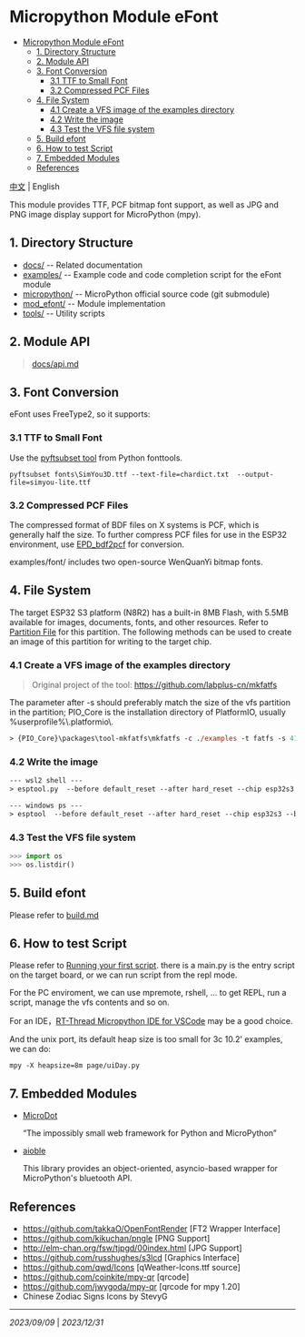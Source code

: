 # Micropython Module eFont

- [Micropython Module eFont](#micropython-module-efont)
  - [1. Directory Structure](#1-directory-structure)
  - [2. Module API](#2-module-api)
  - [3. Font Conversion](#3-font-conversion)
    - [3.1 TTF to Small Font](#31-ttf-to-small-font)
    - [3.2 Compressed PCF Files](#32-compressed-pcf-files)
  - [4. File System](#4-file-system)
    - [4.1 Create a VFS image of the examples directory](#41-create-a-vfs-image-of-the-examples-directory)
    - [4.2 Write the image](#42-write-the-image)
    - [4.3 Test the VFS file system](#43-test-the-vfs-file-system)
  - [5. Build efont](#5-build-efont)
  - [6. How to test Script](#6-how-to-test-script)
  - [7. Embedded Modules](#7-embedded-modules)
  - [References](#references)

[中文](README_CN.md) | English

This module provides TTF, PCF bitmap font support, as well as JPG and PNG image display support for MicroPython (mpy).

## 1. Directory Structure

- [docs/](docs/) -- Related documentation
- [examples/](examples/) -- Example code and code completion script for the eFont module
- [micropython/](micropython/) -- MicroPython official source code (git submodule)
- [mod_efont/](mod_efont/) -- Module implementation
- [tools/](tools/) -- Utility scripts

## 2. Module API
> [docs/api.md](docs/api.md)

## 3. Font Conversion
eFont uses FreeType2, so it supports:

### 3.1 TTF to Small Font
Use the [pyftsubset tool](https://fonttools.readthedocs.io/en/latest/subset/index.html) from Python fonttools.

```shell
pyftsubset fonts\SimYou3D.ttf --text-file=chardict.txt  --output-file=simyou-lite.ttf
```

### 3.2 Compressed PCF Files
The compressed format of BDF files on X systems is PCF, which is generally half the size. To further compress PCF files for use in the ESP32 environment, use [EPD_bdf2pcf](https://github.com/dotnfc/EPD_bdf2pcf) for conversion.

examples/font/ includes two open-source WenQuanYi bitmap fonts.

## 4. File System
The target ESP32 S3 platform (N8R2) has a built-in 8MB Flash, with 5.5MB available for images, documents, fonts, and other resources. Refer to [Partition File](mod_efont/boards/EFORE_S3/partitions-8MiB.csv) for this partition. The following methods can be used to create an image of this partition for writing to the target chip.

### 4.1 Create a VFS image of the examples directory
> Original project of the tool: https://github.com/labplus-cn/mkfatfs

The parameter after -s should preferably match the size of the vfs partition in the partition; PIO_Core is the installation directory of PlatformIO, usually %userprofile%\\.platformio\\.

```ps
> {PIO_Core}\packages\tool-mkfatfs\mkfatfs -c ./examples -t fatfs -s 4194304 efore_s3_vfs.bin 
```

### 4.2 Write the image

```ps
--- wsl2 shell ---
> esptool.py  --before default_reset --after hard_reset --chip esp32s3 --baud 921600 --port /dev/ttyACM0 write_flash -z 0x290000 efore_s3_vfs.bin

--- windows ps ---
> esptool  --before default_reset --after hard_reset --chip esp32s3 --baud 921600 --port com6 write_flash -z 0x290000 efore_s3_vfs.bin
```

### 4.3 Test the VFS file system
```python
>>> import os
>>> os.listdir()
```

## 5. Build efont
Please refer to [build.md](docs/build.md)

## 6. How to test Script
Please refer to [Running your first script](https://docs.micropython.org/en/latest/pyboard/tutorial/script.html). there is a main.py is the entry script on the target board, or we can run script from the repl mode.

For the PC enviroment, we can use mpremote, rshell, ... to get REPL, run a script, manage the vfs contents and so on.

For an IDE，[RT-Thread Micropython IDE for VSCode](https://marketplace.visualstudio.com/items?itemName=RT-Thread.rt-thread-micropython) may be a good choice.

And the unix port, its default heap size is too small for 3c 10.2' examples, we can do:

```shell
mpy -X heapsize=8m page/uiDay.py
```

## 7. Embedded Modules
- [MicroDot](https://github.com/miguelgrinberg/microdot) 
  
  “The impossibly small web framework for Python and MicroPython”
- [aioble](https://github.com/micropython/micropython-lib/tree/master/micropython/bluetooth/aioble)
   
  This library provides an object-oriented, asyncio-based wrapper for MicroPython's bluetooth API.

## References
- https://github.com/takkaO/OpenFontRender [FT2 Wrapper Interface]
- https://github.com/kikuchan/pngle [PNG Support]
- http://elm-chan.org/fsw/tjpgd/00index.html [JPG Support]
- https://github.com/russhughes/s3lcd [Graphics Interface]
- https://github.com/qwd/Icons [qWeather-Icons.ttf source]
- https://github.com/coinkite/mpy-qr [qrcode]
- https://github.com/jwygoda/mpy-qr [qrcode for mpy 1.20]
- Chinese Zodiac Signs Icons by StevyG

<hr>

*2023/09/09* | *2023/12/31*

